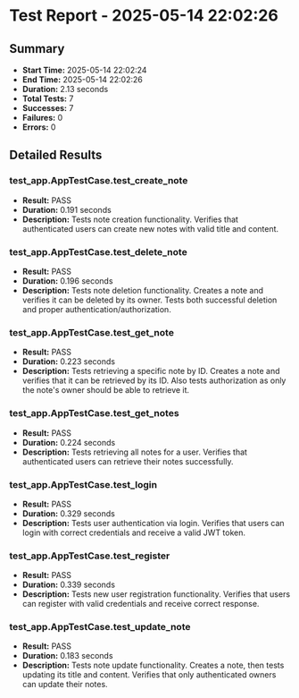 # Test Report - 2025-05-14 22:02:26

## Summary

- **Start Time:** 2025-05-14 22:02:24
- **End Time:** 2025-05-14 22:02:26
- **Duration:** 2.13 seconds
- **Total Tests:** 7
- **Successes:** 7
- **Failures:** 0
- **Errors:** 0

## Detailed Results

### test_app.AppTestCase.test_create_note

- **Result:** PASS
- **Duration:** 0.191 seconds
- **Description:** Tests note creation functionality.
        Verifies that authenticated users can create new notes with valid title and content.

### test_app.AppTestCase.test_delete_note

- **Result:** PASS
- **Duration:** 0.196 seconds
- **Description:** Tests note deletion functionality.
        Creates a note and verifies it can be deleted by its owner.
        Tests both successful deletion and proper authentication/authorization.

### test_app.AppTestCase.test_get_note

- **Result:** PASS
- **Duration:** 0.223 seconds
- **Description:** Tests retrieving a specific note by ID.
        Creates a note and verifies that it can be retrieved by its ID.
        Also tests authorization as only the note's owner should be able to retrieve it.

### test_app.AppTestCase.test_get_notes

- **Result:** PASS
- **Duration:** 0.224 seconds
- **Description:** Tests retrieving all notes for a user.
        Verifies that authenticated users can retrieve their notes successfully.

### test_app.AppTestCase.test_login

- **Result:** PASS
- **Duration:** 0.329 seconds
- **Description:** Tests user authentication via login.
        Verifies that users can login with correct credentials and receive a valid JWT token.

### test_app.AppTestCase.test_register

- **Result:** PASS
- **Duration:** 0.339 seconds
- **Description:** Tests new user registration functionality.
        Verifies that users can register with valid credentials and receive correct response.

### test_app.AppTestCase.test_update_note

- **Result:** PASS
- **Duration:** 0.183 seconds
- **Description:** Tests note update functionality.
        Creates a note, then tests updating its title and content.
        Verifies that only authenticated owners can update their notes.

